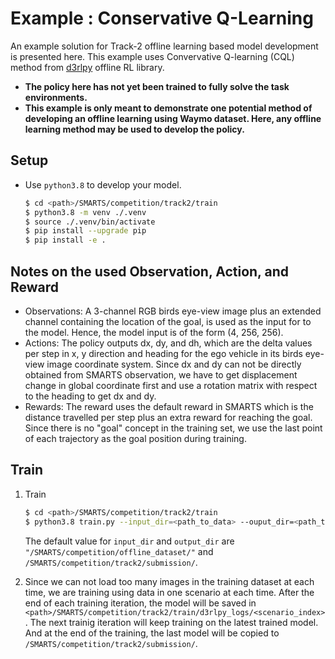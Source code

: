 # Example : Conservative Q-Learning
An example solution for Track-2 offline learning based model development is presented here. This example uses Convervative Q-learning (CQL) method from [d3rlpy](https://github.com/takuseno/d3rlpy) offline RL library.
+ **The policy here has not yet been trained to fully solve the task environments.** 
+ **This example is only meant to demonstrate one potential method of developing an offline learning using Waymo dataset. Here, any offline learning method may be used to develop the policy.**

## Setup
+ Use `python3.8` to develop your model.
    ```bash
    $ cd <path>/SMARTS/competition/track2/train
    $ python3.8 -m venv ./.venv
    $ source ./.venv/bin/activate
    $ pip install --upgrade pip
    $ pip install -e .
    ```

## Notes on the used Observation, Action, and Reward
+ Observations: A 3-channel RGB birds eye-view image plus an extended channel containing the location of the goal, is used as the input for to the model. Hence, the model input is of the form (4, 256, 256).
+ Actions: The policy outputs dx, dy, and dh, which are the delta values per step in x, y direction and heading for the ego vehicle in its birds eye-view image coordinate system. Since dx and dy can not be directly obtained from SMARTS observation, we have to get displacement change in global coordinate first and use a rotation matrix with respect to the heading to get dx and dy.
+ Rewards: The reward uses the default reward in SMARTS which is the distance travelled per step plus an extra reward for reaching the goal. Since there is no "goal" concept in the training set, we use the last point of each trajectory as the goal position during training. 

## Train
1. Train
    ```bash
    $ cd <path>/SMARTS/competition/track2/train
    $ python3.8 train.py --input_dir=<path_to_data> --ouput_dir=<path_to_saved_model>
    ```

    The default value for `input_dir` and `output_dir` are `"/SMARTS/competition/offline_dataset/"` and `/SMARTS/competition/track2/submission/`.
 1. Since we can not load too many images in the training dataset at each time, we are training using data in one scenario at each time. After the end of each training iteration, the model will be saved in `<path>/SMARTS/competition/track2/train/d3rlpy_logs/<scenario_index>`. The next trainig iteration will keep training on the latest trained model. And at the end of the training, the last model will be copied to `/SMARTS/competition/track2/submission/`.
